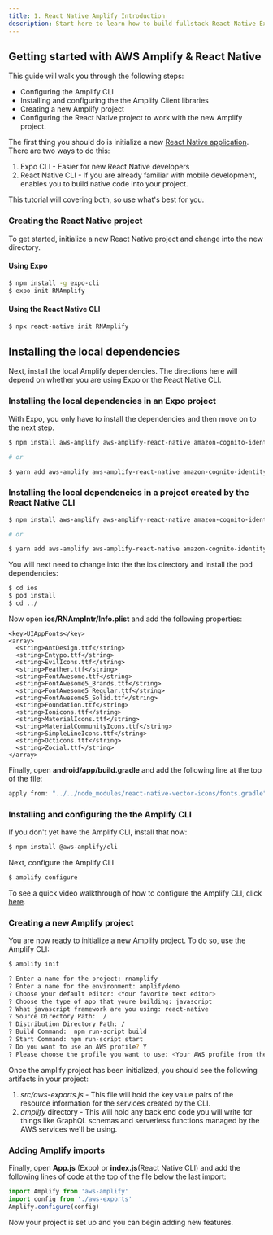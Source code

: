 ```yaml
---
title: 1. React Native Amplify Introduction
description: Start here to learn how to build fullstack React Native Expo and React Native
---
```


## Getting started with AWS Amplify & React Native

This guide will walk you through the following steps:

- Configuring the Amplify CLI
- Installing and configuring the the Amplify Client libraries
- Creating a new Amplify project
- Configuring the React Native project to work with the new Amplify project.

The first thing you should do is initialize a new [React Native application](https://facebook.github.io/react-native/docs/getting-started). There are two ways to do this:

1. Expo CLI - Easier for new React Native developers
2. React Native CLI - If you are already familiar with mobile development, enables you to build native code into your project.

This tutorial will covering both, so use what's best for you.

###  Creating the React Native project

To get started, initialize a new React Native project and change into the new directory.

 ####  Using Expo
```sh
$ npm install -g expo-cli  
$ expo init RNAmplify
```

####  Using the React Native CLI

```sh
$ npx react-native init RNAmplify
```

## Installing the local dependencies

Next, install the local Amplify dependencies. The directions here will depend on whether you are using Expo or the React Native CLI.

### Installing the local dependencies in an Expo project

With Expo, you only have to install the dependencies and then move on to the next step.

```sh
$ npm install aws-amplify aws-amplify-react-native amazon-cognito-identity-js react-native-vector-icons

# or

$ yarn add aws-amplify aws-amplify-react-native amazon-cognito-identity-js react-native-vector-icons
```

### Installing the local dependencies in a project created by the React Native CLI

```sh
$ npm install aws-amplify aws-amplify-react-native amazon-cognito-identity-js react-native-vector-icons

# or

$ yarn add aws-amplify aws-amplify-react-native amazon-cognito-identity-js react-native-vector-icons
```

You will next need to change into the the ios directory and install the pod dependencies:

```sh
$ cd ios
$ pod install
$ cd ../
```

Now open __ios/RNAmpIntr/Info.plist__ and add the following properties:

```plist
<key>UIAppFonts</key>
<array>
  <string>AntDesign.ttf</string>
  <string>Entypo.ttf</string>
  <string>EvilIcons.ttf</string>
  <string>Feather.ttf</string>
  <string>FontAwesome.ttf</string>
  <string>FontAwesome5_Brands.ttf</string>
  <string>FontAwesome5_Regular.ttf</string>
  <string>FontAwesome5_Solid.ttf</string>
  <string>Foundation.ttf</string>
  <string>Ionicons.ttf</string>
  <string>MaterialIcons.ttf</string>
  <string>MaterialCommunityIcons.ttf</string>
  <string>SimpleLineIcons.ttf</string>
  <string>Octicons.ttf</string>
  <string>Zocial.ttf</string>
</array>
```

Finally, open __android/app/build.gradle__ and add the following line at the top of the file:

```gradle
apply from: "../../node_modules/react-native-vector-icons/fonts.gradle"
```

###  Installing and configuring the the Amplify CLI

If you don't yet have the Amplify CLI, install that now:

```sh
$ npm install @aws-amplify/cli
```

Next, configure the Amplify CLI

```sh
$ amplify configure
```

To see a quick video walkthrough of how to configure the Amplify CLI, click [here]([https://www.youtube.com/watch?v=fWbM5DLh25U](https://www.youtube.com/watch?v=fWbM5DLh25U)).

### Creating a new Amplify project

You are now ready to initialize a new Amplify project. To do so, use the Amplify CLI:

```sh
$ amplify init

? Enter a name for the project: rnamplify
? Enter a name for the environment: amplifydemo
? Choose your default editor: <Your favorite text editor>
? Choose the type of app that youre building: javascript
? What javascript framework are you using: react-native
? Source Directory Path:  /
? Distribution Directory Path: /
? Build Command:  npm run-script build
? Start Command: npm run-script start
? Do you want to use an AWS profile? Y
? Please choose the profile you want to use: <Your AWS profile from the configuration step>
```

Once the amplify project has been initialized, you should see the following artifacts in your project:

1. *src/aws-exports.js* - This file will hold the key value pairs of the resource information for the services created by the CLI.
2. *amplify* directory - This will hold any back end code you will write for things like GraphQL schemas and serverless functions managed by the AWS services we'll be using.

### Adding Amplify imports

Finally, open __App.js__ (Expo) or __index.js__(React Native CLI) and add the following lines of code at the top of the file below the last import:

```javascript
import Amplify from 'aws-amplify'
import config from './aws-exports'
Amplify.configure(config)
```

Now your project is set up and you can begin adding new features.